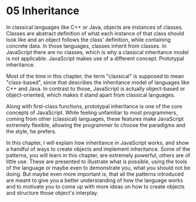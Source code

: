 # 05 Inheritance

In classical languages like C++ or Java, objects are instances of classes. Classes are abstract definition of what each instance of that class should look like and an object follows the class' definition, while containing concrete data. In those languages, classes inherit from classes. In JavaScript there are no classes, which is why a classical inheritance model is not applicable. JavaScript makes use of a different concept: Prototypal inheritance.

Most of the time in this chapter, the term "classical" is supposed to mean "class-based", since that describes the inheritance model of languages like C++ and Java. In contrast to those, JavaScript is actually object-based or object-oriented, which makes it stand apart from classical languages.

Along with first-class functions, prototypal inheritance is one of the core concepts of JavaScript. While feeling unfamiliar to most programmers, coming from other (classical) languages, these features make JavaScript extremely flexible, allowing the programmer to choose the paradigms and the style, he prefers.

In this chapter, I will explain how inheritance in JavaScript works, and show a handful of ways to create objects and implement inheritance. Some of the patterns, you will learn in this chapter, are extremely powerful, others are of little use. These are presented to illustrate what is possible, using the tools of the language or maybe even to demonstrate you, what you should not be doing. But maybe even more important is, that all the patterns introduced are meant to give you a better understanding of how the language works and to motivate you to come up with more ideas on how to create objects and structure those object's interplay.